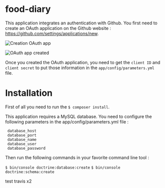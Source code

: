 food-diary
==========

This application integrates an authentication with Github. You first need
 to create an OAuth application on the Github website : https://github.com/settings/applications/new.

 ![Creation OAuth app](https://cloud.githubusercontent.com/assets/667519/25222203/1d9ad858-25b8-11e7-8a8c-7980a53c971f.png)


 ![OAuth app created](https://cloud.githubusercontent.com/assets/667519/25222188/08488aae-25b8-11e7-8f5e-b240b28c46ab.png)

 Once you created the OAuth application, you need to get the `client ID` and
 `client secret` to put those information in the `app/config/parameters.yml` file.

Installation
============

First of all you need to run the `$ composer install`.

 This application requires a MySQL database. You need to configure the following parameters in the app/config/parameters.yml
 file :

     database_host
     database_port
     database_name
     database_user
     database_password
Then run the following commands in your favorite command line tool :

`$ bin/console doctrine:database:create`
`$ bin/console doctrine:schema:create`


test travis x2
